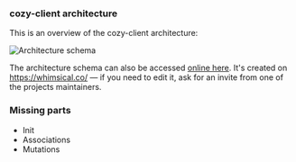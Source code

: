 ### cozy-client architecture

This is an overview of the cozy-client architecture:

![Architecture schema](./architecture.png)

The architecture schema can also be accessed [online here](https://whimsical.co/6AJnnS7v5ePRcuKZysPAF5).
It's created on https://whimsical.co/ — if you need to edit it, ask for an invite from one of the projects maintainers.

### Missing parts

- Init
- Associations
- Mutations
